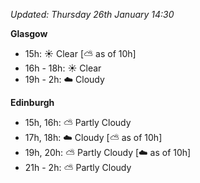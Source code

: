 *Updated: Thursday 26th January 14:30*

**Glasgow**

* 15h: :sunny: Clear [:partly_sunny: as of 10h]
* 16h - 18h: :sunny: Clear
* 19h - 2h: :cloud: Cloudy

**Edinburgh**

* 15h, 16h: :partly_sunny: Partly Cloudy
* 17h, 18h: :cloud: Cloudy [:partly_sunny: as of 10h]
* 19h, 20h: :partly_sunny: Partly Cloudy [:cloud: as of 10h]
* 21h - 2h: :partly_sunny: Partly Cloudy
